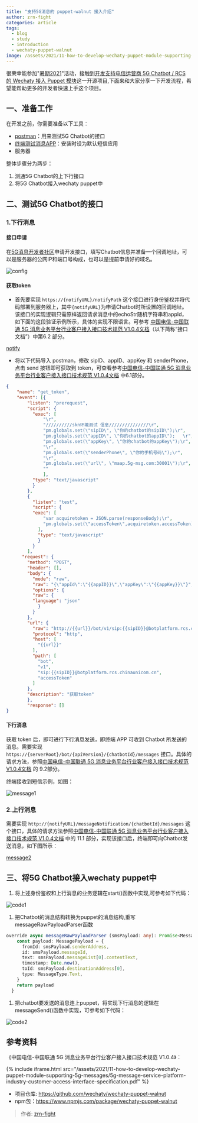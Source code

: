 ```yaml
---
title: "支持5G消息的 puppet-walnut 接入介绍"
author: zrn-fight
categories: article
tags:
  - blog
  - study
  - introduction
  - wechaty-puppet-walnut
image: /assets/2021/11-how-to-develop-wechaty-puppet-module-supporting-5g-messages/puppet-walnut.webp
---
```


很荣幸能参加"[暑期2021]((https://summer.iscas.ac.cn))"活动，接触到[开发支持电信运营商 5G Chatbot / RCS 的 Wechaty 接入 Puppet 模块](https://github.com/wechaty/summer/issues/74)这一开源项目,下面来和大家分享一下开发流程，希望能帮助更多的开发者快速上手这个项目。

## 一、准备工作

在开发之前，你需要准备以下工具：

- [postman](https://www.postman.com/)：用来测试5G Chatbot的接口
- [终端测试消息APP](https://www.5g-msg.com/#/bussinessInformation)：安装时设为默认短信应用
- 服务器

整体步骤分为两步：

1. 测通5G Chatbot的上下行接口
1. 将5G Chatbot接入wechaty puppet中

## 二、测试5G Chatbot的接口

### 1.下行消息

#### 接口申请

在[5G消息开发者社区](https://www.5g-msg.com/)申请开发接口，填写Chatbot信息并准备一个回调地址，可以是服务器的公网IP和端口号构成，也可以是提前申请好的域名。

![config](/assets/2021/11-how-to-develop-wechaty-puppet-module-supporting-5g-messages/config.webp)
  
#### 获取token

- 首先要实现 `https://{notifyURL}/notifyPath` 这个接口进行身份鉴权并将代码部署到服务器上，其中`{notifyURL}`为申请Chatbot时所设置的回调地址。该接口的实现逻辑只需原样返回请求消息中的echoStr随机字符串和appId，如下面的这段验证示例所示，具体的实现不限语言。可参考 [中国电信-中国联通 5G 消息业务平台行业客户接入接口技术规范 V1.0.4文档](https://github.com/wechaty/puppet-walnut/blob/main/docs/5g-message-service-platform-industry-customer-access-interface-specification.pdf)（以下简称“接口文档”）中第6.2 部分。
  
[notify](/assets/2021/11-how-to-develop-wechaty-puppet-module-supporting-5g-messages/notify.webp)
  
- 将以下代码导入 postman，修改 sipID、appID、appKey 和 senderPhone，点击 send 按钮即可获取到 token，可查看参考[中国电信-中国联通 5G 消息业务平台行业客户接入接口技术规范 V1.0.4文档](https://github.com/wechaty/puppet-walnut/blob/main/docs/5g-message-service-platform-industry-customer-access-interface-specification.pdf) 中6.1部分。
  
```json
{
    "name": "get_token",
    "event": [{
        "listen": "prerequest",
        "script": {
          "exec": [
              "\r",
              "//////////skn环境测试 信息///////////////\r",
              "pm.globals.set(\"sipID\", \"你的chatbot的sipID\");\r",
              "pm.globals.set(\"appID\", \"你的chatbot的appID\");   \r",
              "pm.globals.set(\"appKey\", \"你的chatbot的appKey\");\r",
              "\r",
              "pm.globals.set(\"senderPhone\", \"你的手机号码\");\r",
              "\r",
              "pm.globals.set(\"url\", \"maap.5g-msg.com:30001\");\r",
              ""
              ],
          "type": "text/javascript"
          }
        },
        {
          "listen": "test",
          "script": {
          "exec": [
              "var acquiretoken = JSON.parse(responseBody);\r",
              "pm.globals.set(\"accessToken\",acquiretoken.accessToken);"
            ],
            "type": "text/javascript"
            }
          }
        ],
      "request": {
        "method": "POST",
        "header": [],
        "body": {
          "mode": "raw",
          "raw": "{\"appId\":\"{{appID}}\",\"appKey\":\"{{appKey}}\"}",
          "options": {
          "raw": {
          "language": "json"
            }
          }
        },
        "url": {
          "raw": "http://{{url}}/bot/v1/sip:{{sipID}}@botplatform.rcs.chinaunicom.cn/accessToken",
          "protocol": "http",
          "host": [
            "{{url}}"
          ],
          "path": [
            "bot",
            "v1",
            "sip:{{sipID}}@botplatform.rcs.chinaunicom.cn",
            "accessToken"
          ]
        },
        "description": "获取token"
        },
        "response": []
}
```
  
#### 下行消息
  
获取 token 后，即可进行下行消息发送，即终端 APP 可收到 Chatbot 所发送的消息。需要实现 `https://{serverRoot}/bot/{apiVersion}/{chatbotId}/messages` 接口。具体的请求方法，参照[中国电信-中国联通 5G 消息业务平台行业客户接入接口技术规范 V1.0.4文档](https://github.com/wechaty/puppet-walnut/blob/main/docs/5g-message-service-platform-industry-customer-access-interface-specification.pdf) 的 9.2部分。

终端接收到短信示例，如图：
  
![message1](/assets/2021/11-how-to-develop-wechaty-puppet-module-supporting-5g-messages/message1.webp)

### 2.上行消息

需要实现 `http://{notifyURL}/messageNotification/{chatbotId}/messages` 这个接口，具体的请求方法参照[中国电信-中国联通 5G 消息业务平台行业客户接入接口技术规范 V1.0.4文档](https://github.com/wechaty/puppet-walnut/blob/main/docs/5g-message-service-platform-industry-customer-access-interface-specification.pdf) 中的 11.1 部分，实现该接口后，终端即可向Chatbot发送消息，如下图所示：

[message2](/assets/2021/11-how-to-develop-wechaty-puppet-module-supporting-5g-messages/message2.webp)

## 三、将5G Chatbot接入wechaty puppet中

1. 将上述身份鉴权和上行消息的业务逻辑在start()函数中实现,可参考如下代码：

![code1](/assets/2021/11-how-to-develop-wechaty-puppet-module-supporting-5g-messages/code1.webp)

1. 把Chatbot的消息结构转换为puppet的消息结构,重写messageRawPayloadParser函数

```typescript
override async messageRawPayloadParser (smsPayload: any): Promise<MessagePayload> {
    const payload: MessagePayload = {
      fromId: smsPayload.senderAddress,
      id: smsPayload.messageId,
      text: smsPayload.messageList[0].contentText,
      timestamp: Date.now(),
      toId: smsPayload.destinationAddress[0],
      type: MessageType.Text,
    }
    return payload
  }
```
  
1. 把chatbot要发送的消息连上puppet，将实现下行消息的逻辑在messageSend()函数中实现，可参考如下代码：

![code2](/assets/2021/11-how-to-develop-wechaty-puppet-module-supporting-5g-messages/code2.webp)

## 参考资料

《中国电信-中国联通 5G 消息业务平台行业客户接入接口技术规范 V1.0.4》：

{% include iframe.html src="/assets/2021/11-how-to-develop-wechaty-puppet-module-supporting-5g-messages/5g-message-service-platform-industry-customer-access-interface-specification.pdf" %}

- 项目仓库: <https://github.com/wechaty/wechaty-puppet-walnut>  
- npm包：<https://www.npmjs.com/package/wechaty-puppet-walnut>

> 作者: [zrn-fight](https://github.com/zrn-fight)
